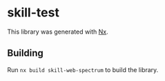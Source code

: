 # skill-test

This library was generated with [Nx](https://nx.dev).

## Building

Run `nx build skill-web-spectrum` to build the library.
